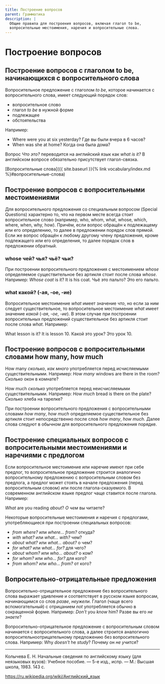 ```yaml
---
title: Построение вопросов
parent: Грамматика
description: |
  Общие правила для построения вопросов, включая глагол to be,
  вопросительные местоимения, наречия и вопросительные слова.
---
```


# Построение вопросов

## Построение вопросов с глаголом to be, начинающихся с вопросительного слова

Вопросительное предложение с глаголом *to be*, которое начинается с
вопросительного слова, имеет следующий порядок слов:
- вопросительное слово
- глагол *to be* в нужной форме
- подлежащее
- обстоятельства

Например: 
- Where were you at six yesterday?  Где вы были вчера в 6 часов?
- When was she at home?  Когда она была дома?

Вопрос *Что это?* переводится на английский язык как *what is it?* В
английском вопросе обязательно присутствует глагол-связка.

[Вопросительные слова]({{ site.baseurl }}{% link vocabulary/index.md %}#вопросительные-слова)


## Построение вопросов с вопросительными местоимениями

Для вопросительного предложения со специальным вопросом (Special
Questions) характерно то, что на первом месте всегда стоит
вопросительное слово (например, who, whom, what, whose, which, where,
when, why, how).  Причём, если вопрос обращён к подлежащему или его
определению, то далее в предложении порядок слов прямой.  Если же
вопрос обращён к любому другому члену предложения, кроме подлежащего
или его определения, то далее порядок слов в предложении обратный.


### whose чей? чья? чьё? чьи?

При построении вопросительного предложения с местоимением *whose*
определяемое существительное без артикля стоит после слова *whose*.
Например: *Whose coat* is it?  It is his coat.  Чьё это пальто?  Это
его пальто.


### what какой? (-ая, -ое, -ие)

Вопросительное местоимение *what* имеет значение *что*, но если за ним
следует существительное, то вопросительное местоимение *what* имеет
значение *какой* (*-ая*, *-ое*, *-ие*).  В этом случае при построении
вопросительных предложений существительное без артикля стоит после
слова *what*.  Например:

What lesson is it?  It is lesson 10.  Какой это урок?  Это урок 10.


## Построение вопросов с вопросительными словами how many, how much

How many *сколько*, *как много* употребляется перед исчисляемыми
существительными.  Например: *How many* windows are there in the room?
*Сколько* окон в комнате?

How much *сколько* употребляется перед неисчисляемыми
существительными.  Например: *How much* bread is there on the рlate?
*Сколько* хлеба на тарелке?

При построении вопросительного предложения с вопросительными словами
*how many*, *how much* определяемое существительное без артикля стоит
непосредственно после слов *how many*, *how much*.  Далее слова
следуют в обычном для вопросительного предложения порядке.


## Построение специальных вопросов с вопросительными местоимениями и наречиями с предлогом

Если
вопросительное местоимение или наречие имеют при
себе предлог, то вопросительное предложение строится
аналогично вопросительному предложению с вопросительным словом без предлога, а предлог может стоять
в начале предложения (перед вопросительным словом)
или после глагола-сказуемого.  В современном английском языке предлог
чаще ставится после глагола.  Например:

*What* are you reading *about*?  *О чем* вы читаете?

Некоторые вопросительные местоимения и наречия с предлогами,
употребляющиеся при построении специальных вопросов:
- *from where?* или *where... from?* откуда?
- *with what?* или *what... with?* чем?
- *about what?* или *what... about?* о чем?
- *for what?* или *what... for?* для чего?
- *about whom?* или *who... about?* о ком?
- *for whom?* или *who... for?* для кого?
- *from whom?* или *who... from?* от кого?


## Вопросительно-отрицательные предложения

Вопросительно-отрицательное предложение без вопросительного слова
выражает удивление и соответствует в русском языке вопросам,
начинающимся со слов *разве*, *неужели*.  Глагол (чаще всего
вспомогательный) с отрицанием *not* употребляется обычно в сокращенной
форме.  Например: *Don't* you *know* him?  Разве вы его *не знаете*?

Вопросительно-отрицательное предложение с вопросительным словом
начинается с вопросительного слова, а далее строится аналогично
вопросительноотрицательному предложению без вопросительного
слова. Например: Why *doesn't* he *study*?  Почему он *не учится*?


---

Колычева Е. Н.  Начальные сведения по английскому языку (для
неязыковых вузов): Учебное пособие. — 5-е изд., испр. — М.: Высшая
школа, 1983. 143 с.

https://ru.wikipedia.org/wiki/Английский_язык
